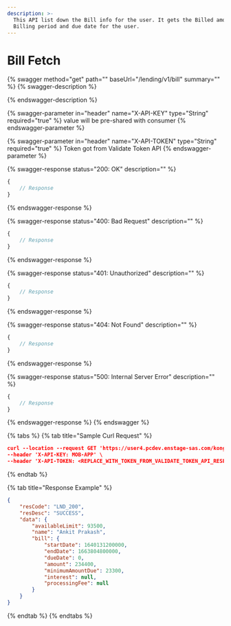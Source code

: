 ```yaml
---
description: >-
  This API list down the Bill info for the user. It gets the Billed amount,
  Billing period and due date for the user.
---
```


# Bill Fetch

{% swagger method="get" path="" baseUrl="/lending/v1/bill" summary="" %}
{% swagger-description %}

{% endswagger-description %}

{% swagger-parameter in="header" name="X-API-KEY" type="String" required="true" %}
value will be pre-shared with consumer
{% endswagger-parameter %}

{% swagger-parameter in="header" name="X-API-TOKEN" type="String" required="true" %}
Token got from Validate Token API
{% endswagger-parameter %}

{% swagger-response status="200: OK" description="" %}
```javascript
{
    // Response
}
```
{% endswagger-response %}

{% swagger-response status="400: Bad Request" description="" %}
```javascript
{
    // Response
}
```
{% endswagger-response %}

{% swagger-response status="401: Unauthorized" description="" %}
```javascript
{
    // Response
}
```
{% endswagger-response %}

{% swagger-response status="404: Not Found" description="" %}
```javascript
{
    // Response
}
```
{% endswagger-response %}

{% swagger-response status="500: Internal Server Error" description="" %}
```javascript
{
    // Response
}
```
{% endswagger-response %}
{% endswagger %}

{% tabs %}
{% tab title="Sample Curl Request" %}
```json
curl --location --request GET 'https://user4.pcdev.enstage-sas.com/kong/lending/v1/bill' \
--header 'X-API-KEY: MOB-APP' \
--header 'X-API-TOKEN: <REPLACE_WITH_TOKEN_FROM_VALIDATE_TOKEN_API_RESPONSE>'
```
{% endtab %}

{% tab title="Response Example" %}
```json
{
    "resCode": "LND_200",
    "resDesc": "SUCCESS",
    "data": {
        "availableLimit": 93500,
        "name": "Ankit Prakash",
        "bill": {
            "startDate": 1640131200000,
            "endDate": 1663804800000,
            "dueDate": 0,
            "amount": 234400,
            "minimumAmountDue": 23300,
            "interest": null,
            "processingFee": null
        }
    }
}
```
{% endtab %}
{% endtabs %}
